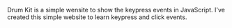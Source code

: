 Drum Kit is a simple wensite to show the keypress events in JavaScript. I've created this simple website to learn keypress and click events.
